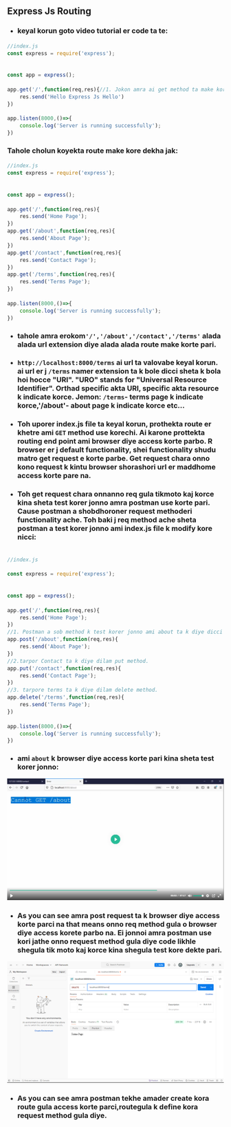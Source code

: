 ## Express Js Routing

- ### keyal korun goto video tutorial er code ta te:
``` javascript
//index.js
const express = require('express');
 

const app = express();

app.get('/',function(req,res){//1. Jokon amra ai get method ta make kori tokon er url er moddhe path hishebe amra '/' diyecilam. Atar mane home bujai. Akhon aikhane url er path kintu r o onk hote pare. Ai j alada alada url path dewar bishoita sheta kei bola hoi "Routing".
    res.send('Hello Express Js Hello')
})

app.listen(8000,()=>{
    console.log('Server is running successfully');
})

```
### Tahole cholun koyekta route make kore dekha jak:
```javascript
//index.js
const express = require('express');
 

const app = express();

app.get('/',function(req,res){
    res.send('Home Page');
})
app.get('/about',function(req,res){
    res.send('About Page');
})
app.get('/contact',function(req,res){
    res.send('Contact Page');
})
app.get('/terms',function(req,res){
    res.send('Terms Page');
})

app.listen(8000,()=>{
    console.log('Server is running successfully');
})
```
- ### tahole amra erokom`'/','/about','/contact','/terms'`  alada alada url extension diye alada alada route make korte pari. 
- ### `http://localhost:8000/terms` ai url ta valovabe keyal korun. ai url er j `/terms` namer extension ta k bole dicci sheta k bola hoi hocce "URI". "URO" stands for "Universal Resource Identifier". Orthad specific akta URI, specific akta resource k indicate korce. Jemon: `/terms`- terms page k indicate korce,'/about'- about page k indicate korce etc...
- ### Toh uporer index.js file ta keyal korun, prothekta route er khetre ami `GET` method use korechi. Ai karone prottekta routing end point ami browser diye access korte parbo. R browser er j default functionality, shei functionality shudu matro get request e korte parbe. Get request chara onno kono request k kintu browser shorashori url er maddhome access korte pare na.
- ### Toh get request chara onnanno req gula tikmoto kaj korce kina sheta test korer jonno amra postman use korte pari. Cause postman a shobdhoroner request methoderi functionality ache. Toh baki j req method ache sheta postman a test korer jonno ami index.js file k modify kore nicci:
```javascript

//index.js

const express = require('express');
 

const app = express();

app.get('/',function(req,res){
    res.send('Home Page');
})
//1. Postman a sob method k test korer jonno ami about ta k diye dicci post method.
app.post('/about',function(req,res){
    res.send('About Page');
})
//2.tarpor Contact ta k diye dilam put method.
app.put('/contact',function(req,res){
    res.send('Contact Page');
})
//3. tarpore terms ta k diye dilam delete method.
app.delete('/terms',function(req,res){
    res.send('Terms Page');
})

app.listen(8000,()=>{
    console.log('Server is running successfully');
})
```
- ### ami `about` k browser diye access korte pari kina sheta test korer jonno:
![](./images/1.png)
- ### As you can see amra post request ta k browser diye access korte parci na that means onno req method gula o browser diye access korete parbo na. Ei jonnoi amra postman use kori jathe onno request method gula diye code likhle shegula tik moto kaj korce kina shegula test kore dekte pari.
![](./images/2.png)
- ### As you can see amra postman tekhe amader create kora route gula access korte parci,routegula k define kora request method gula diye.